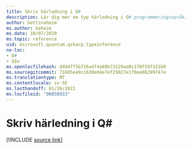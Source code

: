 ```yaml
---
title: Skriv härledning i Q#
description: Lär dig mer om typ härledning i Q# programmeringsspråk.
author: bettinaheim
ms.author: beheim
ms.date: 10/07/2020
ms.topic: reference
uid: microsoft.quantum.qsharp.typeinference
no-loc:
- Q#
- $$v
ms.openlocfilehash: ddd47f5b726a4f4a88b73229aa0c170f597321b0
ms.sourcegitcommit: 71605ea9cc630e84e7ef29027e1f0ea06299747e
ms.translationtype: MT
ms.contentlocale: sv-SE
ms.lasthandoff: 01/26/2021
ms.locfileid: "98858933"
---
```

# <a name="type-inference-in-no-locq"></a>Skriv härledning i Q#

[!INCLUDE [source link](~/includes/qsharp-language/Specifications/Language/4_TypeSystem/TypeInference.md)]

